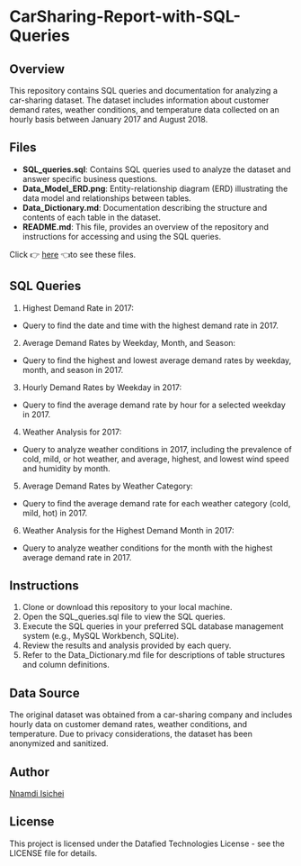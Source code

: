 # CarSharing-Report-with-SQL-Queries

## Overview
This repository contains SQL queries and documentation for analyzing a car-sharing dataset. The dataset includes information about customer demand rates, weather conditions, and temperature data collected on an hourly basis between January 2017 and August 2018.

## Files
- **SQL_queries.sql**: Contains SQL queries used to analyze the dataset and answer specific business questions.
- **Data_Model_ERD.png**: Entity-relationship diagram (ERD) illustrating the data model and relationships between tables.
- **Data_Dictionary.md**: Documentation describing the structure and contents of each table in the dataset.
- **README.md**: This file, provides an overview of the repository and instructions for accessing and using the SQL queries.

Click 👉 [here](https://drive.google.com/drive/folders/1d4J-oA9I3I0hcy65oFzj4OKbFGX_cwIU?usp=sharing) 👈to see these files.

## SQL Queries
1. Highest Demand Rate in 2017:
- Query to find the date and time with the highest demand rate in 2017.
2. Average Demand Rates by Weekday, Month, and Season:
- Query to find the highest and lowest average demand rates by weekday, month, and season in 2017.
3. Hourly Demand Rates by Weekday in 2017:
- Query to find the average demand rate by hour for a selected weekday in 2017.
4. Weather Analysis for 2017:
- Query to analyze weather conditions in 2017, including the prevalence of cold, mild, or hot weather, and average, highest, and lowest wind speed and humidity by month.
5. Average Demand Rates by Weather Category:
- Query to find the average demand rate for each weather category (cold, mild, hot) in 2017.
6. Weather Analysis for the Highest Demand Month in 2017:
- Query to analyze weather conditions for the month with the highest average demand rate in 2017.

## Instructions
1. Clone or download this repository to your local machine.
2. Open the SQL_queries.sql file to view the SQL queries.
3. Execute the SQL queries in your preferred SQL database management system (e.g., MySQL Workbench, SQLite).
4. Review the results and analysis provided by each query.
5. Refer to the Data_Dictionary.md file for descriptions of table structures and column definitions.

## Data Source
The original dataset was obtained from a car-sharing company and includes hourly data on customer demand rates, weather conditions, and temperature. Due to privacy considerations, the dataset has been anonymized and sanitized.

## Author
[Nnamdi Isichei](https://www.linkedin.com/in/nnamdi-isichei/)

## License
This project is licensed under the Datafied Technologies License - see the LICENSE file for details.
